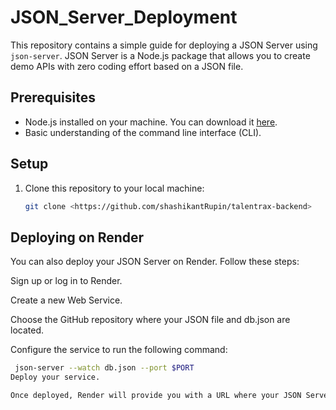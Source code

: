 # JSON_Server_Deployment


This repository contains a simple guide for deploying a JSON Server using `json-server`. JSON Server is a Node.js package that allows you to create demo APIs with zero coding effort based on a JSON file.

## Prerequisites

- Node.js installed on your machine. You can download it [here](https://nodejs.org/).
- Basic understanding of the command line interface (CLI).

## Setup

1. Clone this repository to your local machine:

   ```bash
   git clone <https://github.com/shashikantRupin/talentrax-backend>


## Deploying on Render
You can also deploy your JSON Server on Render. Follow these steps:

Sign up or log in to Render.

Create a new Web Service.

Choose the GitHub repository where your JSON file and db.json are located.

Configure the service to run the following command:
 ```bash
  json-server --watch db.json --port $PORT
Deploy your service.

Once deployed, Render will provide you with a URL where your JSON Server is hosted.
